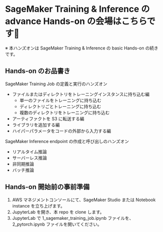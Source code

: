 # SageMaker Training & Inference の advance Hands-on の会場はこちらです🦊

※ 本ハンズオンは SageMaker Training & Inference の basic Hands-on の続きです。

## Hands-on のお品書き
SageMaker Training Job の定義と実行のハンズオン
- ファイルまたはディレクトリをトレーニングインスタンスに持ち込む編
  - 単一のファイルをトレーニングに持ち込む
  - ディレクトリごとトレーニングに持ち込む
  - 複数のディレクトリをトレーニングに持ち込む
- アーティファクトを S3 に転送する編
- ライブラリを追加する編
- ハイパーパラメータをコードの外部から入力する編

SageMaker Inference endpoint の作成と呼び出しのハンズオン
-  リアルタイム推論
-  サーバーレス推論
-  非同期推論
-  バッチ推論

## Hands-on 開始前の事前準備
1. AWS マネジメントコンソールにて、SageMaker Studio または Notebook instance を立ち上げます。
2. JupyterLab を開き、本 repo を clone します。
3. JupyterLab で 1_sagemaker_training_job.ipynb ファイルを、2_pytorch.ipynb ファイルを開いてください。
